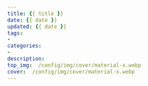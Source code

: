 ```yaml
---
title: {{ title }}
date: {{ date }}
updated: {{ date }}
tags:
- 
categories:
- 
description:
top_img:  /config/img/cover/material-x.webp
cover:  /config/img/cover/material-x.webp
---
```

